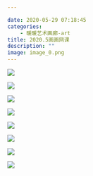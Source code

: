 ```yaml
---

date: 2020-05-29 07:18:45
categories:
    - 暖暖艺术画廊-art
title: 2020.5画画网课
description: ""
image: image_0.png
---
```


![](image_0.png)

![](image_1.png)

![](image_2.png)

![](image_3.png)

![](image_4.png)

![](image_5.png)

![](image_6.png)

  


  


  


  


![](image_7.png)
